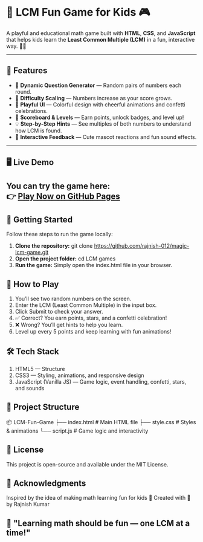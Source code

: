 # 🌟 LCM Fun Game for Kids 🎮

A playful and educational math game built with **HTML**, **CSS**, and **JavaScript** that helps kids learn the **Least Common Multiple (LCM)** in a fun, interactive way. 🎲✨

---

## 🧩 Features

- 🧠 **Dynamic Question Generator** — Random pairs of numbers each round.  
- 🎯 **Difficulty Scaling** — Numbers increase as your score grows.  
- 🌈 **Playful UI** — Colorful design with cheerful animations and confetti celebrations.  
- 🏅 **Scoreboard & Levels** — Earn points, unlock badges, and level up!  
- 💡 **Step-by-Step Hints** — See multiples of both numbers to understand how LCM is found.  
- 🎵 **Interactive Feedback** — Cute mascot reactions and fun sound effects.

---

## 🖥️ Live Demo

You can try the game here:  
👉 [**Play Now on GitHub Pages**](https://magic-lcm-game-4z2m.vercel.app/)  
---

## 🚀 Getting Started

Follow these steps to run the game locally:

1. **Clone the repository:**
     git clone https://github.com/rajnish-012/magic-lcm-game.git
2. **Open the project folder:**
     cd LCM games
3. **Run the game:**
     Simply open the index.html file in your browser.

## 🧠 How to Play

  1. You’ll see two random numbers on the screen.
  2. Enter the LCM (Least Common Multiple) in the input box.
  3. Click Submit to check your answer.
  4. ✅ Correct? You earn points, stars, and a confetti celebration!
  5. ❌ Wrong? You’ll get hints to help you learn.
  6. Level up every 5 points and keep learning with fun animations!

## 🛠️ Tech Stack

  1. HTML5 — Structure
  2. CSS3 — Styling, animations, and responsive design
  3. JavaScript (Vanilla JS) — Game logic, event handling, confetti, stars, and sounds   

## 📁 Project Structure

📦 LCM-Fun-Game
├── index.html   # Main HTML file
├── style.css    # Styles & animations
└── script.js    # Game logic and interactivity

## 📜 License

  This project is open-source and available under the MIT License.

## 💖 Acknowledgments

  Inspired by the idea of making math learning fun for kids 🎉
  Created with 💛 by Rajnish Kumar

## 🧒 "Learning math should be fun — one LCM at a time!"
